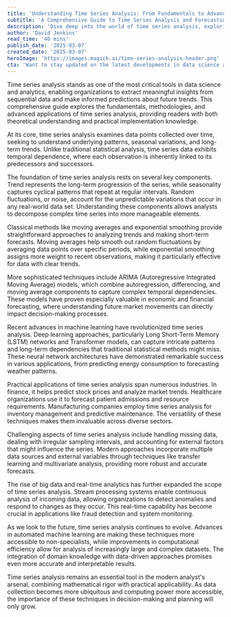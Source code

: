 ```yaml
---
title: 'Understanding Time Series Analysis: From Fundamentals to Advanced Applications'
subtitle: 'A Comprehensive Guide to Time Series Analysis and Forecasting'
description: 'Dive deep into the world of time series analysis, exploring fundamental concepts, advanced methodologies, and real-world applications. Learn how traditional statistical approaches and modern machine learning techniques are revolutionizing the way we analyze sequential data and make predictions.'
author: 'David Jenkins'
read_time: '40 mins'
publish_date: '2025-03-07'
created_date: '2025-03-07'
heroImage: 'https://images.magick.ai/time-series-analysis-header.png'
cta: 'Want to stay updated on the latest developments in data science and analytics? Follow us on LinkedIn for expert insights, industry trends, and in-depth technical content that keeps you at the forefront of innovation.'
---
```


Time series analysis stands as one of the most critical tools in data science and analytics, enabling organizations to extract meaningful insights from sequential data and make informed predictions about future trends. This comprehensive guide explores the fundamentals, methodologies, and advanced applications of time series analysis, providing readers with both theoretical understanding and practical implementation knowledge.

At its core, time series analysis examines data points collected over time, seeking to understand underlying patterns, seasonal variations, and long-term trends. Unlike traditional statistical analysis, time series data exhibits temporal dependence, where each observation is inherently linked to its predecessors and successors.

The foundation of time series analysis rests on several key components. Trend represents the long-term progression of the series, while seasonality captures cyclical patterns that repeat at regular intervals. Random fluctuations, or noise, account for the unpredictable variations that occur in any real-world data set. Understanding these components allows analysts to decompose complex time series into more manageable elements.

Classical methods like moving averages and exponential smoothing provide straightforward approaches to analyzing trends and making short-term forecasts. Moving averages help smooth out random fluctuations by averaging data points over specific periods, while exponential smoothing assigns more weight to recent observations, making it particularly effective for data with clear trends.

More sophisticated techniques include ARIMA (Autoregressive Integrated Moving Average) models, which combine autoregression, differencing, and moving average components to capture complex temporal dependencies. These models have proven especially valuable in economic and financial forecasting, where understanding future market movements can directly impact decision-making processes.

Recent advances in machine learning have revolutionized time series analysis. Deep learning approaches, particularly Long Short-Term Memory (LSTM) networks and Transformer models, can capture intricate patterns and long-term dependencies that traditional statistical methods might miss. These neural network architectures have demonstrated remarkable success in various applications, from predicting energy consumption to forecasting weather patterns.

Practical applications of time series analysis span numerous industries. In finance, it helps predict stock prices and analyze market trends. Healthcare organizations use it to forecast patient admissions and resource requirements. Manufacturing companies employ time series analysis for inventory management and predictive maintenance. The versatility of these techniques makes them invaluable across diverse sectors.

Challenging aspects of time series analysis include handling missing data, dealing with irregular sampling intervals, and accounting for external factors that might influence the series. Modern approaches incorporate multiple data sources and external variables through techniques like transfer learning and multivariate analysis, providing more robust and accurate forecasts.

The rise of big data and real-time analytics has further expanded the scope of time series analysis. Stream processing systems enable continuous analysis of incoming data, allowing organizations to detect anomalies and respond to changes as they occur. This real-time capability has become crucial in applications like fraud detection and system monitoring.

As we look to the future, time series analysis continues to evolve. Advances in automated machine learning are making these techniques more accessible to non-specialists, while improvements in computational efficiency allow for analysis of increasingly large and complex datasets. The integration of domain knowledge with data-driven approaches promises even more accurate and interpretable results.

Time series analysis remains an essential tool in the modern analyst's arsenal, combining mathematical rigor with practical applicability. As data collection becomes more ubiquitous and computing power more accessible, the importance of these techniques in decision-making and planning will only grow.